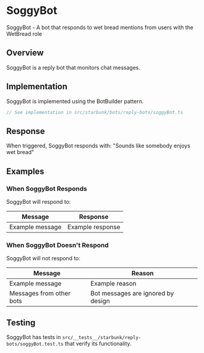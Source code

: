 # SoggyBot

SoggyBot - A bot that responds to wet bread mentions from users with the WetBread role

## Overview

SoggyBot is a reply bot that monitors chat messages.

## Implementation

SoggyBot is implemented using the BotBuilder pattern.

```typescript
// See implementation in src/starbunk/bots/reply-bots/soggyBot.ts
```



## Response

When triggered, SoggyBot responds with: "Sounds like somebody enjoys wet bread"


## Examples

### When SoggyBot Responds

SoggyBot will respond to:

| Message | Response |
|---------|----------|
| Example message | Example response |

### When SoggyBot Doesn't Respond

SoggyBot will not respond to:

| Message | Reason |
|---------|--------|
| Example message | Example reason |
| Messages from other bots | Bot messages are ignored by design |

## Testing

SoggyBot has tests in `src/__tests__/starbunk/reply-bots/soggyBot.test.ts` that verify its functionality.
